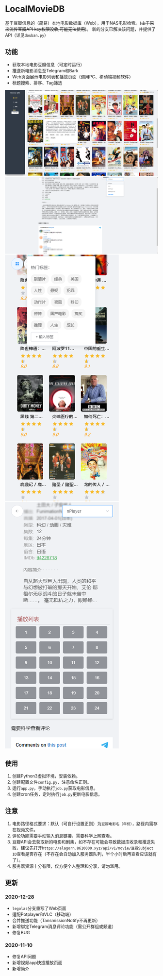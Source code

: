 # LocalMovieDB
基于豆瓣信息的（简易）本地电影数据库（Web），用于NAS电影检索。(<del>由于原来流传豆瓣API key权限没收,可能无法使用</del>)。
新的分支已解决该问题，并提供了API（详见`douban.py`）


## 功能
- 获取本地电影豆瓣信息（可定时运行）
- 推送新电影消息至Telegram和Bark
- Web页面展示电影列表和播放页面（调用PC、移动端视频软件）
- 标题搜索、排序、Tag筛选

![PC0](https://raw.githubusercontent.com/Rocket-Factory/LocalMovieDB/legolas/preview/PC0.png)
![MB0](https://raw.githubusercontent.com/Rocket-Factory/LocalMovieDB/legolas/preview/PC1.png)
![MB1](https://raw.githubusercontent.com/Rocket-Factory/LocalMovieDB/legolas/preview/mb0.png)
![MB1](https://raw.githubusercontent.com/Rocket-Factory/LocalMovieDB/legolas/preview/mb1.png)


## 使用
1. 创建Python3虚拟环境，安装依赖。
2. 创建配置文件`config.py`，注意命名正则。
3. 运行`app.py`，手动执行`job.py`获取电影信息。
4. 创建cron任务，定时执行`job.py`更新电影信息。

## 注意
1. 电影路径格式要求：默认（可自行设置正则）为`豆瓣电影名（年份）`，路径内需存在视频文件。
2. 评论功能需要手动输入消息链接，需要科学上网查看。
3. 豆瓣API会去获取新的电影和剧集，如不存在可能会导致数据库收录和推送失败，建议先打开`https://alagorn.8610000.xyz/api/v1/movie/豆瓣Subject ID`查看是否存在（不存在会自动加入服务器队列，半个小时后再查看应该就有了）。
4. 服务器资源十分有限，仅方便个人整理和分享，请勿滥用。

## 更新
### 2020-12-28
- `legolas`分支重写了Web页面
- 适配Potplayer和VLC（移动端）
- 合并推送功能（TansmissionNotify不再更新）
- 新增绑定Telegram消息评论功能（需公开群组或频道）
- 修复BUG

### 2020-11-10
- 修复API问题
- 新增视频app快捷播放页面
- 新增简介
